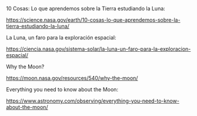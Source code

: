 10 Cosas: Lo que aprendemos sobre la Tierra estudiando la Luna:

https://science.nasa.gov/earth/10-cosas-lo-que-aprendemos-sobre-la-tierra-estudiando-la-luna/

La Luna, un faro para la exploración espacial:

https://ciencia.nasa.gov/sistema-solar/la-luna-un-faro-para-la-exploracion-espacial/

Why the Moon?

https://moon.nasa.gov/resources/540/why-the-moon/

Everything you need to know about the Moon:

https://www.astronomy.com/observing/everything-you-need-to-know-about-the-moon/
